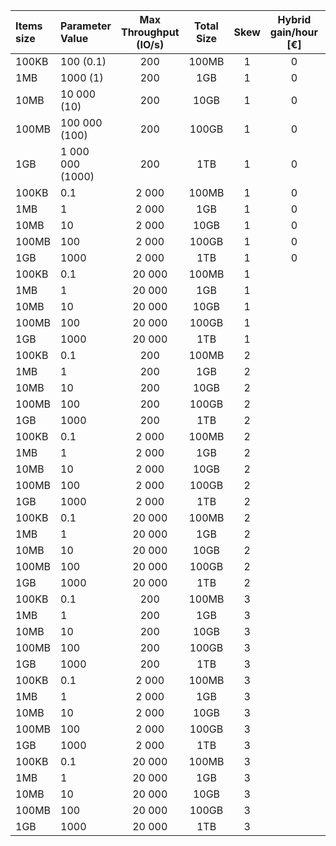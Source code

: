 | Items size | Parameter Value    | Max Throughput (IO/s) | Total Size | Skew | Hybrid gain/hour [€] | Total cost [€] |
|:-----------|:-------------------|:---------------------:|:----------:|:----:|:--------------------:|:--------------------:|
| 100KB      | 100    (0.1)       |          200          |   100MB    |  1   |          0           |          0           |
| 1MB        | 1000     (1)       |          200          |    1GB     |  1   |          0           |          0           |
| 10MB       | 10 000    (10)     |          200          |    10GB    |  1   |          0           |          0           |
| 100MB      | 100 000    (100)   |          200          |   100GB    |  1   |          0           |          0           |
| 1GB        | 1 000 000   (1000) |          200          |    1TB     |  1   |          0           |          0           |
| 100KB      | 0.1                |         2 000         |   100MB    |  1   |          0           |          0           |
| 1MB        | 1                  |         2 000         |    1GB     |  1   |          0           |          0           |
| 10MB       | 10                 |         2 000         |    10GB    |  1   |          0           |          0           |
| 100MB      | 100                |         2 000         |   100GB    |  1   |          0           |          0           |
| 1GB        | 1000               |         2 000         |    1TB     |  1   |          0           |          0           |
| 100KB      | 0.1                |        20 000         |   100MB    |  1   |                      |                      |
| 1MB        | 1                  |        20 000         |    1GB     |  1   |                      |                      |
| 10MB       | 10                 |        20 000         |    10GB    |  1   |                      |                      |
| 100MB      | 100                |        20 000         |   100GB    |  1   |                      |                      |
| 1GB        | 1000               |        20 000         |    1TB     |  1   |                      |                      |
| 100KB      | 0.1                |          200          |   100MB    |  2   |                      |                      |
| 1MB        | 1                  |          200          |    1GB     |  2   |                      |                      |
| 10MB       | 10                 |          200          |    10GB    |  2   |                      |                      |
| 100MB      | 100                |          200          |   100GB    |  2   |                      |                      |
| 1GB        | 1000               |          200          |    1TB     |  2   |                      |                      |
| 100KB      | 0.1                |         2 000         |   100MB    |  2   |                      |                      |
| 1MB        | 1                  |         2 000         |    1GB     |  2   |                      |                      |
| 10MB       | 10                 |         2 000         |    10GB    |  2   |                      |                      |
| 100MB      | 100                |         2 000         |   100GB    |  2   |                      |                      |
| 1GB        | 1000               |         2 000         |    1TB     |  2   |                      |                      |
| 100KB      | 0.1                |        20 000         |   100MB    |  2   |                      |                      |
| 1MB        | 1                  |        20 000         |    1GB     |  2   |                      |                      |
| 10MB       | 10                 |        20 000         |    10GB    |  2   |                      |                      |
| 100MB      | 100                |        20 000         |   100GB    |  2   |                      |                      |
| 1GB        | 1000               |        20 000         |    1TB     |  2   |                      |                      |
| 100KB      | 0.1                |          200          |   100MB    |  3   |                      |                      |
| 1MB        | 1                  |          200          |    1GB     |  3   |                      |                      |
| 10MB       | 10                 |          200          |    10GB    |  3   |                      |                      |
| 100MB      | 100                |          200          |   100GB    |  3   |                      |                      |
| 1GB        | 1000               |          200          |    1TB     |  3   |                      |                      |
| 100KB      | 0.1                |         2 000         |   100MB    |  3   |                      |                      |
| 1MB        | 1                  |         2 000         |    1GB     |  3   |                      |                      |
| 10MB       | 10                 |         2 000         |    10GB    |  3   |                      |                      |
| 100MB      | 100                |         2 000         |   100GB    |  3   |                      |                      |
| 1GB        | 1000               |         2 000         |    1TB     |  3   |                      |                      |
| 100KB      | 0.1                |        20 000         |   100MB    |  3   |                      |                      |
| 1MB        | 1                  |        20 000         |    1GB     |  3   |                      |                      |
| 10MB       | 10                 |        20 000         |    10GB    |  3   |                      |                      |
| 100MB      | 100                |        20 000         |   100GB    |  3   |                      |                      |
| 1GB        | 1000               |        20 000         |    1TB     |  3   |                      |                      |